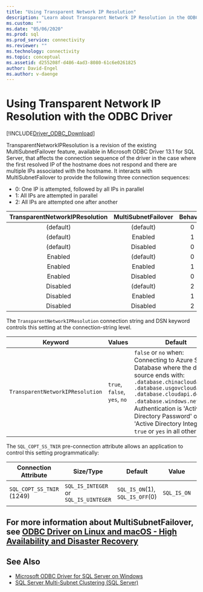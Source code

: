 ```yaml
---
title: "Using Transparent Network IP Resolution"
description: "Learn about Transparent Network IP Resolution in the ODBC Driver for SQL Server and how it affects the MultiSubnetFailover feature."
ms.custom: ""
ms.date: "05/06/2020"
ms.prod: sql
ms.prod_service: connectivity
ms.reviewer: ""
ms.technology: connectivity
ms.topic: conceptual
ms.assetid: d255208f-d486-4ad3-8080-61c6e0261825
author: David-Engel
ms.author: v-daenge
---
```

# Using Transparent Network IP Resolution with the ODBC Driver
[!INCLUDE[Driver_ODBC_Download](../../includes/driver_odbc_download.md)]

TransparentNetworkIPResolution is a revision of the existing MultiSubnetFailover feature, available in Microsoft ODBC Driver 13.1 for SQL Server, that affects the connection sequence of the driver in the case where the first resolved IP of the hostname does not respond and there are multiple IPs associated with the hostname. It interacts with MultiSubnetFailover to provide the following three connection sequences:

* 0: One IP is attempted, followed by all IPs in parallel
* 1: All IPs are attempted in parallel
* 2: All IPs are attempted one after another

|TransparentNetworkIPResolution|MultiSubnetFailover|Behavior|
|:-:|:-:|:-:|
|(default)|(default)|0|
|(default)|Enabled|1|
|(default)|Disabled|0|
|Enabled|(default)|0|
|Enabled|Enabled|1|
|Enabled|Disabled|0|
|Disabled|(default)|2|
|Disabled|Enabled|1|
|Disabled|Disabled|2|

The `TransparentNetworkIPResolution` connection string and DSN keyword controls this setting at the connection-string level.

Keyword|Values|Default
-|-|-
`TransparentNetworkIPResolution`|`true`, `false`, `yes`, `no`| `false` or `no` when: Connecting to Azure SQL Database where the data source ends with: `.database.chinacloudapi.cn` `.database.usgovcloudapi.net` `.database.cloudapi.de` `.database.windows.net` and Authentication is 'Active Directory Password' or 'Active Directory Integrated'. `true` or `yes` in all other cases.

The `SQL_COPT_SS_TNIR` pre-connection attribute allows an application to control this setting programmatically:

Connection Attribute|	Size/Type|	Default| Value|	Description
-|-|-|-|-
`SQL_COPT_SS_TNIR` (1249)| `SQL_IS_INTEGER` or `SQL_IS_UINTEGER`| `SQL_IS_ON`(1), `SQL_IS_OFF`(0)|`SQL_IS_ON`|Enables or disables TNIR.

For more information about MultiSubnetFailover, see [ODBC Driver on Linux and macOS - High Availability and Disaster Recovery](linux-mac/odbc-driver-on-linux-support-for-high-availability-disaster-recovery.md)
--------------------------------------------------
## See Also  
* [Microsoft ODBC Driver for SQL Server on Windows](windows/microsoft-odbc-driver-for-sql-server-on-windows.md)
* [SQL Server Multi-Subnet Clustering (SQL Server)](../../sql-server/failover-clusters/windows/sql-server-multi-subnet-clustering-sql-server.md)
